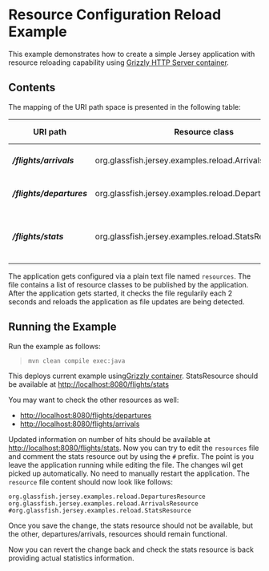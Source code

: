 <!--

    DO NOT ALTER OR REMOVE COPYRIGHT NOTICES OR THIS HEADER.

    Copyright (c) 2015 Oracle and/or its affiliates. All rights reserved.

    The contents of this file are subject to the terms of either the GNU
    General Public License Version 2 only ("GPL") or the Common Development
    and Distribution License("CDDL") (collectively, the "License").  You
    may not use this file except in compliance with the License.  You can
    obtain a copy of the License at
    http://glassfish.java.net/public/CDDL+GPL_1_1.html
    or packager/legal/LICENSE.txt.  See the License for the specific
    language governing permissions and limitations under the License.

    When distributing the software, include this License Header Notice in each
    file and include the License file at packager/legal/LICENSE.txt.

    GPL Classpath Exception:
    Oracle designates this particular file as subject to the "Classpath"
    exception as provided by Oracle in the GPL Version 2 section of the License
    file that accompanied this code.

    Modifications:
    If applicable, add the following below the License Header, with the fields
    enclosed by brackets [] replaced by your own identifying information:
    "Portions Copyright [year] [name of copyright owner]"

    Contributor(s):
    If you wish your version of this file to be governed by only the CDDL or
    only the GPL Version 2, indicate your decision by adding "[Contributor]
    elects to include this software in this distribution under the [CDDL or GPL
    Version 2] license."  If you don't indicate a single choice of license, a
    recipient has the option to distribute your version of this file under
    either the CDDL, the GPL Version 2 or to extend the choice of license to
    its licensees as provided above.  However, if you add GPL Version 2 code
    and therefore, elected the GPL Version 2 license, then the option applies
    only if the new code is made subject to such option by the copyright
    holder.

-->

Resource Configuration Reload Example
=====================================

This example demonstrates how to create a simple Jersey application with
resource reloading capability using
[Grizzly HTTP Server container](http://grizzly.java.net).

Contents
--------

The mapping of the URI path space is presented in the following table:

URI path                    | Resource class                                            | Content                                          | HTTP methods
--------------------------- | --------------------------------------------------------- | ------------------------------------------------ | --------------
**_/flights/arrivals_**     | org.glassfish.jersey.examples.reload.ArrivalsResource     | Dummy Arrivals Information                       | GET
**_/flights/departures_**   | org.glassfish.jersey.examples.reload.DeparturesResource   | Dummy Departures Information                     | GET
**_/flights/stats_**        | org.glassfish.jersey.examples.reload.StatsResource        | Statistics on application resource utilization   | GET

The application gets configured via a plain text file named `resources`.
The file contains a list of resource classes to be published by the
application. After the application gets started, it checks the file
regularily each 2 seconds and reloads the application as file updates
are being detected.

Running the Example
-------------------

Run the example as follows:

>     mvn clean compile exec:java

This deploys current example using[Grizzly
container](http://grizzly.java.net/). StatsResource should be available
at <http://localhost:8080/flights/stats>

You may want to check the other resources as well:

-   <http://localhost:8080/flights/departures>
-   <http://localhost:8080/flights/arrivals>

Updated information on number of hits should be available at
<http://localhost:8080/flights/stats>.
Now you can try to edit the `resources` file and comment the stats
resource out by using the `#` prefix. The point is you leave the
application running while editing the file. The changes wil get picked
up automatically. No need to manually restart the application. The
`resource` file content should now look like follows:

    org.glassfish.jersey.examples.reload.DeparturesResource
    org.glassfish.jersey.examples.reload.ArrivalsResource
    #org.glassfish.jersey.examples.reload.StatsResource

Once you save the change, the stats resource should not be available,
but the other, departures/arrivals, resources should remain functional.

Now you can revert the change back and check the stats resource is back
providing actual statistics information.
